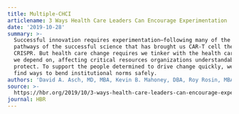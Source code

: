 ```yaml
---
title: Multiple-CHCI
articlename: 3 Ways Health Care Leaders Can Encourage Experimentation
date: '2019-10-28'
summary: >-
  Successful innovation requires experimentation—following many of the same
  pathways of the successful science that has brought us CAR-T cell therapy and
  CRISPR. But health care change requires we tinker with the health care system
  we depend on, affecting critical resources organizations understandably
  protect. To support the people determined to drive change quickly, we need to
  find ways to bend institutional norms safely.
authors: 'David A. Asch, MD, MBA, Kevin B. Mahoney, DBA, Roy Rosin, MBA'
source: >-
  https://hbr.org/2019/10/3-ways-health-care-leaders-can-encourage-experimentation
journal: HBR
---
```


